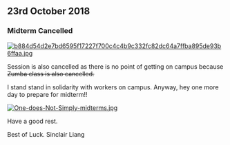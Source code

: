 ## 23rd October 2018 ##

### Midterm Cancelled ###
[![b884d54d2e7bd6595f17227f700c4c4b9c332fc82dc64a7ffba895de93b6ffaa.jpg](https://i.postimg.cc/43D8JsRF/b884d54d2e7bd6595f17227f700c4c4b9c332fc82dc64a7ffba895de93b6ffaa.jpg)](https://postimg.cc/mcS3jxDQ)


Session is also cancelled as there is no point of getting on campus because ~~Zumba class is also cancelled.~~

I stand stand in solidarity with workers on campus. Anyway, hey one more day to prepare for midterm!!

[![One-does-Not-Simply-midterms.jpg](https://i.postimg.cc/m2PFSMHC/One-does-Not-Simply-midterms.jpg)](https://postimg.cc/WhP3NdS1)


Have a good rest. 

Best of Luck.
Sinclair Liang